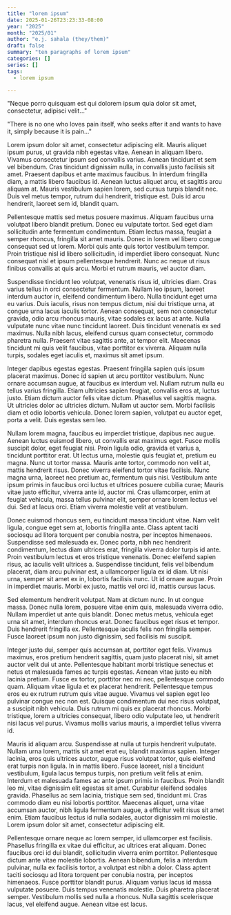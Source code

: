 ```yaml
---
title: "lorem ipsum"
date: 2025-01-26T23:23:33-08:00
year: "2025"
month: "2025/01"
author: "e.j. sahala (they/them)"
draft: false
summary: "ten paragraphs of lorem ipsum"
categories: []
series: []
tags:
  - lorem ipsum

---
```

"Neque porro quisquam est qui dolorem ipsum quia dolor sit amet, consectetur, adipisci velit..."

"There is no one who loves pain itself, who seeks after it and wants to have it, simply because it is pain..."

Lorem ipsum dolor sit amet, consectetur adipiscing elit. Mauris aliquet ipsum purus, ut gravida nibh egestas vitae. Aenean in aliquam libero. Vivamus consectetur ipsum sed convallis varius. Aenean tincidunt et sem vel bibendum. Cras tincidunt dignissim nulla, in convallis justo facilisis sit amet. Praesent dapibus et ante maximus faucibus. In interdum fringilla diam, a mattis libero faucibus id. Aenean luctus aliquet arcu, et sagittis arcu aliquam at. Mauris vestibulum sapien lorem, sed cursus turpis blandit nec. Duis vel metus tempor, rutrum dui hendrerit, tristique est. Duis id arcu hendrerit, laoreet sem id, blandit quam.

Pellentesque mattis sed metus posuere maximus. Aliquam faucibus urna volutpat libero blandit pretium. Donec eu vulputate tortor. Sed eget diam sollicitudin ante fermentum condimentum. Etiam lectus massa, feugiat a semper rhoncus, fringilla sit amet mauris. Donec in lorem vel libero congue consequat sed ut lorem. Morbi quis ante quis tortor vestibulum tempor. Proin tristique nisl id libero sollicitudin, id imperdiet libero consequat. Nunc consequat nisl et ipsum pellentesque hendrerit. Nunc ac neque ut risus finibus convallis at quis arcu. Morbi et rutrum mauris, vel auctor diam.

Suspendisse tincidunt leo volutpat, venenatis risus id, ultricies diam. Cras varius tellus in orci consectetur fermentum. Nullam leo ipsum, laoreet interdum auctor in, eleifend condimentum libero. Nulla tincidunt eget urna eu varius. Duis iaculis, risus non tempus dictum, nisi dui tristique urna, at congue urna lacus iaculis tortor. Aenean consequat, sem non consectetur gravida, odio arcu rhoncus mauris, vitae sodales ex lacus at ante. Nulla vulputate nunc vitae nunc tincidunt laoreet. Duis tincidunt venenatis ex sed maximus. Nulla nibh lacus, eleifend cursus quam consectetur, commodo pharetra nulla. Praesent vitae sagittis ante, at tempor elit. Maecenas tincidunt mi quis velit faucibus, vitae porttitor ex viverra. Aliquam nulla turpis, sodales eget iaculis et, maximus sit amet ipsum.

Integer dapibus egestas egestas. Praesent fringilla sapien quis ipsum placerat maximus. Donec id sapien ut arcu porttitor vestibulum. Nunc ornare accumsan augue, at faucibus ex interdum vel. Nullam rutrum nulla eu tellus varius fringilla. Etiam ultricies sapien feugiat, convallis eros at, luctus justo. Etiam dictum auctor felis vitae dictum. Phasellus vel sagittis magna. Ut ultricies dolor ac ultricies dictum. Nullam ut auctor sem. Morbi facilisis diam et odio lobortis vehicula. Donec lorem sapien, volutpat eu auctor eget, porta a velit. Duis egestas sem leo.

Nullam lorem magna, faucibus eu imperdiet tristique, dapibus nec augue. Aenean luctus euismod libero, ut convallis erat maximus eget. Fusce mollis suscipit dolor, eget feugiat nisi. Proin ligula odio, gravida et varius a, tincidunt porttitor erat. Ut lectus urna, molestie quis feugiat et, pretium eu magna. Nunc ut tortor massa. Mauris ante tortor, commodo non velit at, mattis hendrerit risus. Donec viverra eleifend tortor vitae facilisis. Nunc magna urna, laoreet nec pretium ac, fermentum quis nisi. Vestibulum ante ipsum primis in faucibus orci luctus et ultrices posuere cubilia curae; Mauris vitae justo efficitur, viverra ante id, auctor mi. Cras ullamcorper, enim at feugiat vehicula, massa tellus pulvinar elit, semper ornare lorem lectus vel dui. Sed at lacus orci. Etiam viverra molestie velit at vestibulum.

Donec euismod rhoncus sem, eu tincidunt massa tincidunt vitae. Nam velit ligula, congue eget sem at, lobortis fringilla ante. Class aptent taciti sociosqu ad litora torquent per conubia nostra, per inceptos himenaeos. Suspendisse sed malesuada ex. Donec porta, nibh nec hendrerit condimentum, lectus diam ultrices erat, fringilla viverra dolor turpis id ante. Proin vestibulum lectus et eros tristique venenatis. Donec eleifend sapien risus, ac iaculis velit ultrices a. Suspendisse tincidunt, felis vel bibendum placerat, diam arcu pulvinar est, a ullamcorper ligula ex id diam. Ut nisi urna, semper sit amet ex in, lobortis facilisis nunc. Ut id ornare augue. Proin in imperdiet mauris. Morbi ex justo, mattis vel orci id, mattis cursus lacus.

Sed elementum hendrerit volutpat. Nam at dictum nunc. In ut congue massa. Donec nulla lorem, posuere vitae enim quis, malesuada viverra odio. Nullam imperdiet ut ante quis blandit. Donec metus metus, vehicula eget urna sit amet, interdum rhoncus erat. Donec faucibus eget risus et tempor. Duis hendrerit fringilla ex. Pellentesque iaculis felis non fringilla semper. Fusce laoreet ipsum non justo dignissim, sed facilisis mi suscipit.

Integer justo dui, semper quis accumsan at, porttitor eget felis. Vivamus maximus, eros pretium hendrerit sagittis, quam justo placerat nisi, sit amet auctor velit dui ut ante. Pellentesque habitant morbi tristique senectus et netus et malesuada fames ac turpis egestas. Aenean vitae justo eu nibh lacinia pretium. Fusce ex tortor, porttitor nec mi nec, pellentesque commodo quam. Aliquam vitae ligula et ex placerat hendrerit. Pellentesque tempus eros eu ex rutrum rutrum quis vitae augue. Vivamus vel sapien eget leo pulvinar congue nec non est. Quisque condimentum dui nec risus volutpat, a suscipit nibh vehicula. Duis rutrum mi quis ex placerat rhoncus. Morbi tristique, lorem a ultricies consequat, libero odio vulputate leo, ut hendrerit nisi lacus vel purus. Vivamus mollis varius mauris, a imperdiet tellus viverra id.

Mauris id aliquam arcu. Suspendisse at nulla ut turpis hendrerit vulputate. Nullam urna lorem, mattis sit amet erat eu, blandit maximus sapien. Integer lacinia, eros quis ultrices auctor, augue risus volutpat tortor, quis eleifend erat turpis non ligula. In in mattis libero. Fusce laoreet, nisl a tincidunt vestibulum, ligula lacus tempus turpis, non pretium velit felis at enim. Interdum et malesuada fames ac ante ipsum primis in faucibus. Proin blandit leo mi, vitae dignissim elit egestas sit amet. Curabitur eleifend sodales gravida. Phasellus ac sem lacinia, tristique sem sed, tincidunt mi. Cras commodo diam eu nisi lobortis porttitor. Maecenas aliquet, urna vitae accumsan auctor, nibh ligula fermentum augue, a efficitur velit risus sit amet enim. Etiam faucibus lectus id nulla sodales, auctor dignissim mi molestie. Lorem ipsum dolor sit amet, consectetur adipiscing elit.

Pellentesque ornare neque ac lorem semper, id ullamcorper est facilisis. Phasellus fringilla ex vitae dui efficitur, ac ultrices erat aliquam. Donec faucibus orci id dui blandit, sollicitudin viverra enim porttitor. Pellentesque dictum ante vitae molestie lobortis. Aenean bibendum, felis a interdum pulvinar, nulla ex facilisis tortor, a volutpat est nibh a dolor. Class aptent taciti sociosqu ad litora torquent per conubia nostra, per inceptos himenaeos. Fusce porttitor blandit purus. Aliquam varius lacus id massa vulputate posuere. Duis tempus venenatis molestie. Duis pharetra placerat semper. Vestibulum mollis sed nulla a rhoncus. Nulla sagittis scelerisque lacus, vel eleifend augue. Aenean vitae est lacus.
